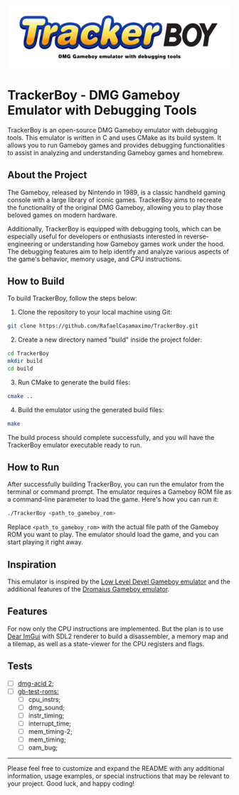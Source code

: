 
<p align="center">
  <img src="./images/trackerBoy.png">
</p>

# TrackerBoy - DMG Gameboy Emulator with Debugging Tools

TrackerBoy is an open-source DMG Gameboy emulator with debugging tools. This emulator is written in C and uses CMake as its build system. It allows you to run Gameboy games and provides debugging functionalities to assist in analyzing and understanding Gameboy games and homebrew.

## About the Project

The Gameboy, released by Nintendo in 1989, is a classic handheld gaming console with a large library of iconic games. TrackerBoy aims to recreate the functionality of the original DMG Gameboy, allowing you to play those beloved games on modern hardware.

Additionally, TrackerBoy is equipped with debugging tools, which can be especially useful for developers or enthusiasts interested in reverse-engineering or understanding how Gameboy games work under the hood. The debugging features aim to help identify and analyze various aspects of the game's behavior, memory usage, and CPU instructions.

## How to Build

To build TrackerBoy, follow the steps below:

1. Clone the repository to your local machine using Git:

```bash
git clone https://github.com/RafaelCasamaximo/TrackerBoy.git
```

2. Create a new directory named "build" inside the project folder:

```bash
cd TrackerBoy
mkdir build
cd build
```

3. Run CMake to generate the build files:

```bash
cmake ..
```

4. Build the emulator using the generated build files:

```bash
make
```

The build process should complete successfully, and you will have the TrackerBoy emulator executable ready to run.

## How to Run

After successfully building TrackerBoy, you can run the emulator from the terminal or command prompt. The emulator requires a Gameboy ROM file as a command-line parameter to load the game. Here's how you can run it:

```bash
./TrackerBoy <path_to_gameboy_rom>
```

Replace `<path_to_gameboy_rom>` with the actual file path of the Gameboy ROM you want to play. The emulator should load the game, and you can start playing it right away.

## Inspiration

This emulator is inspired by the [Low Level Devel Gameboy emulator](https://github.com/rockytriton/LLD_gbemu) and the additional features of the [Dromaius Gameboy emulator](https://github.com/ThomasRinsma/dromaius).

## Features

For now only the CPU instructions are implemented. But the plan is to use [Dear ImGui](https://github.com/ocornut/imgui) with SDL2 renderer to build a disassembler, a memory map and a tilemap, as well as a state-viewer for the CPU registers and flags.

## Tests

 - [ ] [dmg-acid 2;](https://github.com/mattcurrie/dmg-acid2)
 - [ ] [gb-test-roms:](https://github.com/retrio/gb-test-roms)
	 - [ ] cpu_instrs;
	 - [ ] dmg_sound;
	 - [ ] instr_timing;
	 - [ ] interrupt_time;
	 - [ ] mem_timing-2;
	 - [ ] mem_timing;
	 - [ ] oam_bug;

---

Please feel free to customize and expand the README with any additional information, usage examples, or special instructions that may be relevant to your project. Good luck, and happy coding!